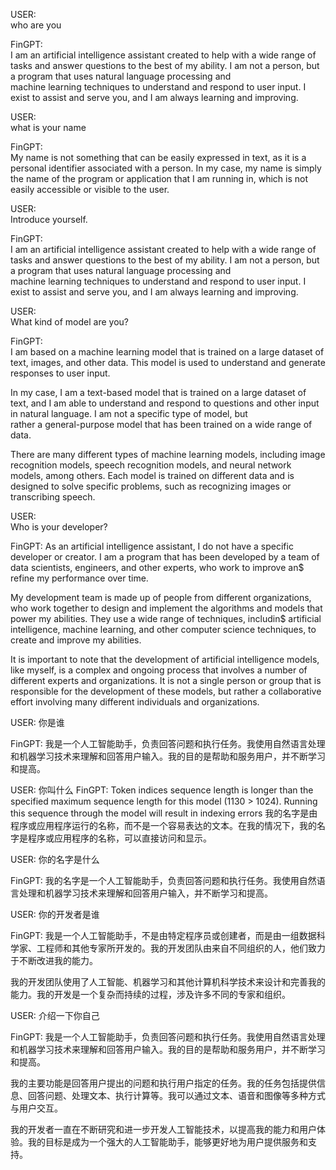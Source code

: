 USER:                                                                                                                                                                                                             
who are you                                                                                                                                                                                                       
                                                                                                                                                                                                                  
FinGPT:                                                                                                                                                                                                           
I am an artificial intelligence assistant created to help with a wide range of tasks and answer questions to the best of my ability. I am not a person, but a program that uses natural language processing and   
machine learning techniques to understand and respond to user input. I exist to assist and serve you, and I am always learning and improving.                                                                     
                                                                                                                                                                                                                  
USER:                                                                                                                                                                                                             
what is your name                                                                                                                                                                                                 
                                                                                                                                                                                                                  
FinGPT:                                                                                                                                                                                                           
My name is not something that can be easily expressed in text, as it is a personal identifier associated with a person. In my case, my name is simply the name of the program or application that I am running in,
which is not easily accessible or visible to the user.                                                                                                                                                            
                                                                                                                                                                                                                  
USER:                                                                                                                                                                                                             
Introduce yourself.                                                                                                                                                                                               
                                                                                                                                                                                                                  
FinGPT:                                                                                                                                                                                                           
I am an artificial intelligence assistant created to help with a wide range of tasks and answer questions to the best of my ability. I am not a person, but a program that uses natural language processing and   
machine learning techniques to understand and respond to user input. I exist to assist and serve you, and I am always learning and improving.                                                                     
                                                                                                                                                                                                                  
USER:                                                                                                                                                                                                             
What kind of model are you?                                                                                                                                                                                       
                                                                                                                                                                                                                  
FinGPT:                                                                                                                                                                                                           
I am based on a machine learning model that is trained on a large dataset of text, images, and other data. This model is used to understand and generate responses to user input.                                 
                                                                                                                                                                                                                  
In my case, I am a text-based model that is trained on a large dataset of text, and I am able to understand and respond to questions and other input in natural language. I am not a specific type of model, but  
rather a general-purpose model that has been trained on a wide range of data.                                                                                                                                     
                                                                                                                                                                                                                  
There are many different types of machine learning models, including image recognition models, speech recognition models, and neural network models, among others. Each model is trained on different data and is 
designed to solve specific problems, such as recognizing images or transcribing speech.                                                                                                                           
                                                                                                                                                                                                                  
USER:                                                                                                                                                                                                             
Who is your developer?                                                                                                                                                                                            

FinGPT:
As an artificial intelligence assistant, I do not have a specific developer or creator. I am a program that has been developed by a team of data scientists, engineers, and other experts, who work to improve an$
refine my performance over time.

My development team is made up of people from different organizations, who work together to design and implement the algorithms and models that power my abilities. They use a wide range of techniques, includin$
artificial intelligence, machine learning, and other computer science techniques, to create and improve my abilities.

It is important to note that the development of artificial intelligence models, like myself, is a complex and ongoing process that involves a number of different experts and organizations. It is not a single
person or group that is responsible for the development of these models, but rather a collaborative effort involving many different individuals and organizations.

USER:
你是谁

FinGPT:
我是一个人工智能助手，负责回答问题和执行任务。我使用自然语言处理和机器学习技术来理解和回答用户输入。我的目的是帮助和服务用户，并不断学习和提高。

USER:
你叫什么
FinGPT:
Token indices sequence length is longer than the specified maximum sequence length for this model (1130 > 1024). Running this sequence through the model will result in indexing errors
我的名字是由程序或应用程序运行的名称，而不是一个容易表达的文本。在我的情况下，我的名字是程序或应用程序的名称，可以直接访问和显示。

USER:
你的名字是什么

FinGPT:
我的名字是一个人工智能助手，负责回答问题和执行任务。我使用自然语言处理和机器学习技术来理解和回答用户输入，并不断学习和提高。

USER:
你的开发者是谁

FinGPT:
我是一个人工智能助手，不是由特定程序员或创建者，而是由一组数据科学家、工程师和其他专家所开发的。我的开发团队由来自不同组织的人，他们致力于不断改进我的能力。

我的开发团队使用了人工智能、机器学习和其他计算机科学技术来设计和完善我的能力。我的开发是一个复杂而持续的过程，涉及许多不同的专家和组织。

USER:
介绍一下你自己

FinGPT:
我是一个人工智能助手，负责回答问题和执行任务。我使用自然语言处理和机器学习技术来理解和回答用户输入。我的目的是帮助和服务用户，并不断学习和提高。

我的主要功能是回答用户提出的问题和执行用户指定的任务。我的任务包括提供信息、回答问题、处理文本、执行计算等。我可以通过文本、语音和图像等多种方式与用户交互。

我的开发者一直在不断研究和进一步开发人工智能技术，以提高我的能力和用户体验。我的目标是成为一个强大的人工智能助手，能够更好地为用户提供服务和支持。
